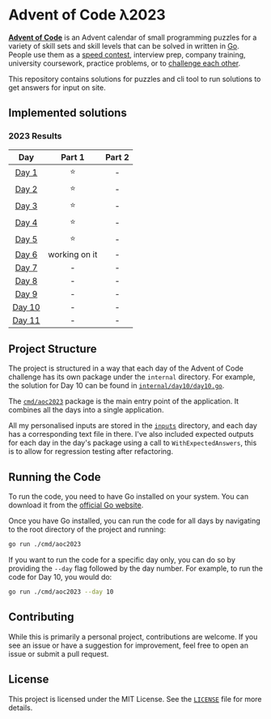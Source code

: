 # Advent of Code λ2023

[**Advent of Code**](http://adventofcode.com/) is an Advent calendar of small programming puzzles for a
variety of skill sets and skill levels that can be solved in written in [Go](https://goland.org).
People use them as a [speed contest](https://adventofcode.com/2023/leaderboard), interview prep, company training,
university coursework, practice problems,
or to [challenge each other](https://www.reddit.com/r/adventofcode/search?q=flair%3Aupping&restrict_sr=on).

This repository contains solutions for puzzles and cli tool to run solutions to get answers for input on site.

## Implemented solutions

<!--- advent_readme_stars table [2023] --->
### 2023 Results

|                      Day                       |    Part 1     | Part 2 |
|:----------------------------------------------:|:-------------:|:------:|
|  [Day 1](https://adventofcode.com/2023/day/1)  |       ⭐       |   -    |
|  [Day 2](https://adventofcode.com/2023/day/2)  |       ⭐       |   -    |
|  [Day 3](https://adventofcode.com/2023/day/3)  |       ⭐       |   -    |
|  [Day 4](https://adventofcode.com/2023/day/4)  |       ⭐       |   -    |
|  [Day 5](https://adventofcode.com/2023/day/5)  |       ⭐       |   -    |
|  [Day 6](https://adventofcode.com/2023/day/6)  | working on it |   -    |
|  [Day 7](https://adventofcode.com/2023/day/7)  |       -       |   -    |
|  [Day 8](https://adventofcode.com/2023/day/8)  |       -       |   -    |
|  [Day 9](https://adventofcode.com/2023/day/9)  |       -       |   -    |
| [Day 10](https://adventofcode.com/2023/day/10) |       -       |   -    |
| [Day 11](https://adventofcode.com/2023/day/11) |       -       |   -    |


## Project Structure

The project is structured in a way that each day of the Advent of Code challenge has its own package under the `internal`
directory. For example, the solution for Day 10 can be found in [`internal/day10/day10.go`](internal/day1/day1.go).

The [`cmd/aoc2023`](cmd/aoc2023) package is the main entry point of the application.
It combines all the days into a single application.

All my personalised inputs are stored in the [`inputs`](inputs) directory, and each day has a corresponding text file
in there. I've also included expected outputs for each day in the day's package using a call to `WithExpectedAnswers`,
this is to allow for regression testing after refactoring.

## Running the Code

To run the code, you need to have Go installed on your system. You can download it from the [official Go website](https://golang.org/dl/).

Once you have Go installed, you can run the code for all days by navigating to the root directory of the project and running:

```bash
go run ./cmd/aoc2023
```

If you want to run the code for a specific day only, you can do so by providing the `--day` flag followed by the day number. For example, to run the code for Day 10, you would do:

```bash
go run ./cmd/aoc2023 --day 10
```

## Contributing

While this is primarily a personal project, contributions are welcome. If you see an issue or have a suggestion for improvement, feel free to open an issue or submit a pull request.

## License

This project is licensed under the MIT License. See the [`LICENSE`](LICENSE) file for more details.